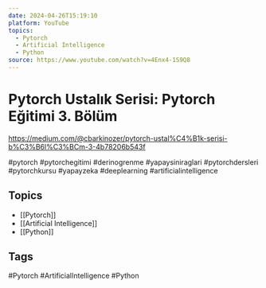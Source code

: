 ```yaml
---
date: 2024-04-26T15:19:10
platform: YouTube
topics:
  - Pytorch
  - Artificial Intelligence
  - Python
source: https://www.youtube.com/watch?v=4Enx4-1S9Q8
---
```

# Pytorch Ustalık Serisi: Pytorch Eğitimi 3. Bölüm

https://medium.com/@cbarkinozer/pytorch-ustal%C4%B1k-serisi-b%C3%B6l%C3%BCm-3-4b78206b543f

#pytorch #pytorchegitimi #derinogrenme #yapaysiniraglari  #pytorchdersleri #pytorchkursu  #yapayzeka #deeplearning #artificialintelligence

## Topics
- [[Pytorch]]
- [[Artificial Intelligence]]
- [[Python]]

## Tags
#Pytorch #ArtificialIntelligence #Python